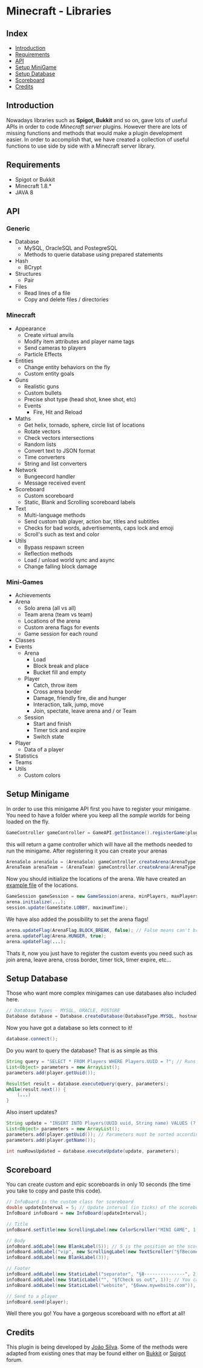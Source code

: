 # Minecraft - Libraries

## Index
* [Introduction](#introduction)
* [Requirements](#requirements)
* [API](#api)
* [Setup MiniGame](#setup_minigame)
* [Setup Database](#setup_database)
* [Scoreboard](#scoreboard)
* [Credits](#credits)

## <a name="introduction"></a>Introduction

Nowadays libraries such as **Spigot, Bukkit** and so on, gave lots of useful APIs in order to code *Minecraft server* plugins.
However there are lots of missing functions and methods that would make a plugin development easier. In order to accomplish that, we have created a collection of useful functions to use side by side with a Minecraft server library.

## <a name="requirements"></a>Requirements
* Spigot or Bukkit
* Minecraft 1.8.*
* JAVA 8

## <a name="api"></a>API
### Generic
* Database
    * MySQL, OracleSQL and PostegreSQL
    * Methods to querie database using prepared statements
* Hash
    * BCrypt
* Structures
    * Pair
* Files
    * Read lines of a file
    * Copy and delete files / directories             

### Minecraft
* Appearance
    * Create virtual anvils
    * Modify item attributes and player name tags
    * Send cameras to players
    * Particle Effects
* Entities
    * Change entity behaviors on the fly
    * Custom entity goals
* Guns
    * Realistic guns
    * Custom bullets
    * Precise shot type (head shot, knee shot, etc)
    * Events
        * Fire, Hit and Reload
* Maths
    * Get helix, tornado, sphere, circle list of locations
    * Rotate vectors
    * Check vectors intersections
    * Random lists
    * Convert text to JSON format
    * Time converters
    * String and list converters
* Network
    * Bungeecord handler
    * Message received event
* Scoreboard
    * Custom scoreboard
    * Static, Blank and Scrolling scoreboard labels
* Text
    * Multi-language methods
    * Send custom tab player, action bar, titles and subtitles
    * Checks for bad words, advertisements, caps lock and emoji
    * Scroll's such as text and color
* Utils
    * Bypass respawn screen
    * Reflection methods
    * Load / unload world sync and async
    * Change falling block damage

### Mini-Games
* Achievements
* Arena
    * Solo arena (all vs all)
    * Team arena (team vs team)
    * Locations of the arena
    * Custom arena flags for events
    * Game session for each round
* Classes
* Events
    * Arena
        * Load
        * Block break and place
        * Bucket fill and empty
    * Player
        * Catch, throw item
        * Cross arena border
        * Damage, friendly fire, die and hunger
        * Interaction, talk, jump, move
        * Join, spectate, leave arena and / or Team
    * Session
        * Start and finish
        * Timer tick and expire
        * Switch state
* Player
    * Data of a player
* Statistics
* Teams
* Utils
    * Custom colors
    
## <a name="setup_minigame"></a>Setup Minigame

In order to use this minigame API first you have to register your minigame. You need to have a folder where you keep all the *sample worlds* for being loaded on the fly.
```java
GameController gameController = GameAPI.getInstance().registerGame(plugin, worldsFolder);
```
this will return a game controller which will have all the methods needed to run the minigame.
After registering it you can create your arenas
```java
ArenaSolo arenaSolo = (ArenaSolo) gameController.createArena(ArenaType.SOLO);
ArenaTeam arenaTeam = (ArenaTeam) gameController.createArena(ArenaType.TEAM);
```
Now you should initialize the locations of the arena. We have created an [example file](https://gitlab.com/RevTut/minecraft-sky-wars/blob/games_api_integration/src/resources/location.yml) of the locations.
```java
GameSession gameSession = new GameSession(arena, minPlayers, maxPlayers); // You should create a game session per round
arena.initialize(...);
session.update(GameState.LOBBY, maximumTime);
```
We have also added the possibility to set the arena flags!
```java
arena.updateFlag(ArenaFlag.BLOCK_BREAK, false); // False means can't break blocks, true would mean the opposite
arena.updateFlag(Arena.HUNGER, true);
arena.updateFlag(...);
```
Thats it, now you just have to register the custom events you need such as join arena, leave arena, cross border, timer tick, timer expire, etc...

## <a name="setup_database"></a>Setup Database

Those who want more complex minigames can use databases also included here.
```java
// Database Types - MYSQL, ORACLE, POSTGRE
Database database = Database.createDatabase(DatabaseType.MYSQL, hostname, port, database, username, password);
```
Now you have got a database so lets connect to it!
```java
database.connect();
```
Do you want to query the database? That is as simple as this
```java
String query = "SELECT * FROM Players WHERE Players.UUID = ?"; // Runs on prepared statements
List<Object> parameters = new ArrayList();
parameters.add(player.getUuid());

ResultSet result = database.executeQuery(query, parameters);
while(result.next()) {
    (...)
}
```

Also insert updates?
```java
String update = "INSERT INTO Players(UUID uuid, String name) VALUES (?, ?)";
List<Object> parameters = new ArrayList();
parameters.add(player.getUuid()); // Parameters must be sorted accordingly with the statement
parameters.add(player.getName());

int numRowsUpdated = database.executeUpdate(update, parameters);
```

## <a name="scoreboard"></a>Scoreboard

You can create custom and epic scoreboards in only 10 seconds (the time you take to copy and paste this code).
```java
// InfoBoard is the custom class for scoreboard
double updateInterval = 5; // Update interval (in ticks) of the scoreboard dynamic labels (eg. ScrollingLabel). Negative value to disable this automatic update.
InfoBoard infoBoard = new InfoBoard(updateInterval);

// Title
infoBoard.setTitle(new ScrollingLabel(new ColorScroller("MINI GAME", 1, ChatColor.AQUA, ChatColor.YELLOW, ChatColor.GOLD))); // Color scroller on the title

// Body
infoBoard.addLabel(new BlankLabel(5)); // 5 is the position on the scoreboard
infoBoard.addLabel("vip", new ScrollingLabel(new TextScroller("§fBecome §6VIP §fat our store! | ", 15, 4)); // 15 is the length of the scroller text. "vip" is the ID of the label
infoBoard.addLabel(new BlankLabel(3));

// Footer
infoBoard.addLabel(new StaticLabel("separator", "§8---------------", 2);
infoBoard.addLabel(new StaticLabel("", "§fCheck us out", 1)); // You can use empty strings for ID
infoBoard.addLabel(new StaticLabel("website", "§6www.mywebsite.com")), 0;

// Send to a player
infoBoard.send(player);
```

Well there you go! You have a gorgeous scoreboard with no effort at all!

## <a name="credits"></a>Credits

This plugin is being developed by [João Silva](https://gitlab.com/u/RevTut). Some of the methods were adapted from existing ones that may be found either on [Bukkit](http://bukkit.org/forums/) or [Spigot](https://www.spigotmc.org/forums/) forum.